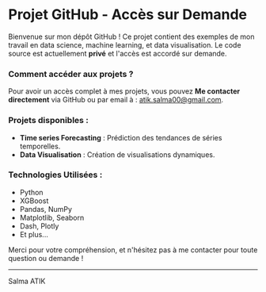 # Projet GitHub - Accès sur Demande

Bienvenue sur mon dépôt GitHub ! Ce projet contient des exemples de mon travail en data science, machine learning, et data visualisation. Le code source est actuellement **privé** et l'accès est accordé sur demande.

### **Comment accéder aux projets ?**

Pour avoir un accès complet à mes projets, vous pouvez **Me contacter directement** via GitHub ou par email à : [atik.salma00@gmail.com](mailto:atik.salma00@gmail.com).

### **Projets disponibles :**

- **Time series Forecasting** : Prédiction des tendances de séries temporelles.
- **Data Visualisation** : Création de visualisations dynamiques.

### **Technologies Utilisées :**
- Python
- XGBoost
- Pandas, NumPy
- Matplotlib, Seaborn
- Dash, Plotly
- Et plus...

Merci pour votre compréhension, et n'hésitez pas à me contacter pour toute question ou demande !

---

Salma ATIK
